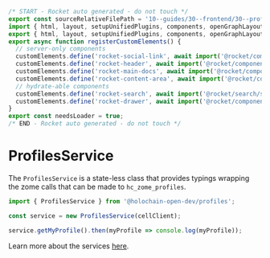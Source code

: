 ```js server
/* START - Rocket auto generated - do not touch */
export const sourceRelativeFilePath = '10--guides/30--frontend/30--profiles-service.rocket.md';
import { html, layout, setupUnifiedPlugins, components, openGraphLayout } from '../../recursive.data.js';
export { html, layout, setupUnifiedPlugins, components, openGraphLayout };
export async function registerCustomElements() {
  // server-only components
  customElements.define('rocket-social-link', await import('@rocket/components/social-link.js').then(m => m.RocketSocialLink));
  customElements.define('rocket-header', await import('@rocket/components/header.js').then(m => m.RocketHeader));
  customElements.define('rocket-main-docs', await import('@rocket/components/main-docs.js').then(m => m.RocketMainDocs));
  customElements.define('rocket-content-area', await import('@rocket/components/content-area.js').then(m => m.RocketContentArea));
  // hydrate-able components
  customElements.define('rocket-search', await import('@rocket/search/search.js').then(m => m.RocketSearch));
  customElements.define('rocket-drawer', await import('@rocket/components/drawer.js').then(m => m.RocketDrawer));
}
export const needsLoader = true;
/* END - Rocket auto generated - do not touch */
```

# ProfilesService

The `ProfilesService` is a state-less class that provides typings wrapping the zome calls that can be made to `hc_zome_profiles`.

```js
import { ProfilesService } from '@holochain-open-dev/profiles';

const service = new ProfilesService(cellClient);

service.getMyProfile().then(myProfile => console.log(myProfile));
```

Learn more about the services [here](https://holochain-open-dev.github.io/reusable-modules/frontend/using/#services). 